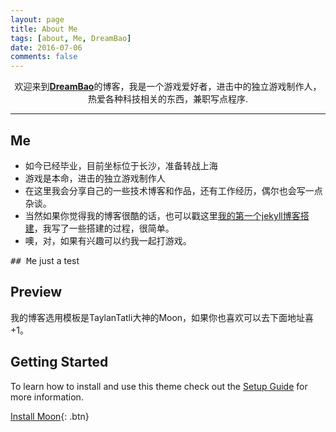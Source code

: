 ```yaml
---
layout: page
title: About Me
tags: [about, Me, DreamBao]
date: 2016-07-06
comments: false
---
```

    
<center>欢迎来到<a href="https://dreambao.github.io"><b>DreamBao</b></a>的博客，我是一个游戏爱好者，进击中的独立游戏制作人，热爱各种科技相关的东西，兼职写点程序.</center>

---

## Me
* 如今已经毕业，目前坐标位于长沙，准备转战上海
* 游戏是本命，进击的独立游戏制作人
* 在这里我会分享自己的一些技术博客和作品，还有工作经历，偶尔也会写一点杂谈。
* 当然如果你觉得我的博客很酷的话，也可以戳这里[我的第一个jekyll博客搭建](https://dreambao.github.io)，我写了一些搭建的过程，很简单。
* 噢，对，如果有兴趣可以约我一起打游戏。

<kbd>## Me</kbd> just a test

## Preview

我的博客选用模板是TaylanTatli大神的Moon，如果你也喜欢可以去下面地址喜+1。

## Getting Started

To learn how to install and use this theme check out the [Setup Guide](http://taylantatli.me/Moon/moon-theme/) for more information.
      
[Install Moon](https://github.com/TaylanTatli/Moon){: .btn}
